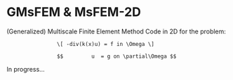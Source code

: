# GMsFEM & MsFEM-2D
(Generalized) Multiscale Finite Element Method Code in 2D
for the problem:  

                    \[ -div(k(x)u) = f in \Omega \]
                    
                    $$         u  = g on \partial\Omega $$

In progress...
